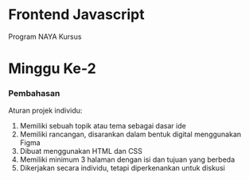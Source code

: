 # Frontend Javascript
Program NAYA Kursus

# Minggu Ke-2
### Pembahasan
Aturan projek individu:
1. Memiliki sebuah topik atau tema sebagai dasar ide
2. Memiliki rancangan, disarankan dalam bentuk digital menggunakan Figma
3. Dibuat menggunakan HTML dan CSS
4. Memiliki minimum 3 halaman dengan isi dan tujuan yang berbeda
5. Dikerjakan secara individu, tetapi diperkenankan untuk diskusi
